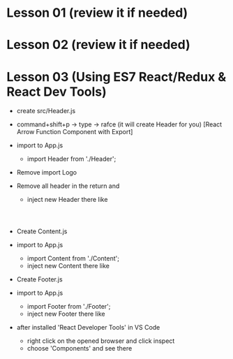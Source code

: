 # Lesson 01 (review it if needed)

# Lesson 02 (review it if needed)

# Lesson 03 (Using ES7 React/Redux & React Dev Tools)

- create src/Header.js
- command+shift+p -> type -> rafce (it will create Header for you) [React Arrow Function Component with Export]
- import to App.js
  - import Header from './Header';
- Remove import Logo
- Remove all header in the return and

  - inject new Header there like <Header />

- Create Content.js
- import to App.js
  - import Content from './Content';
  - inject new Content there like <Content />

- Create Footer.js
- import to App.js
  - import Footer from './Footer';
  - inject new Footer there like <Footer />

- after installed 'React Developer Tools' in VS Code
  - right click on the opened browser and click inspect
  - choose 'Components' and see there